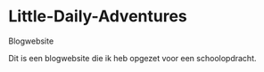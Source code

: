 # Little-Daily-Adventures
Blogwebsite

Dit is een blogwebsite die ik heb opgezet voor een schoolopdracht.
